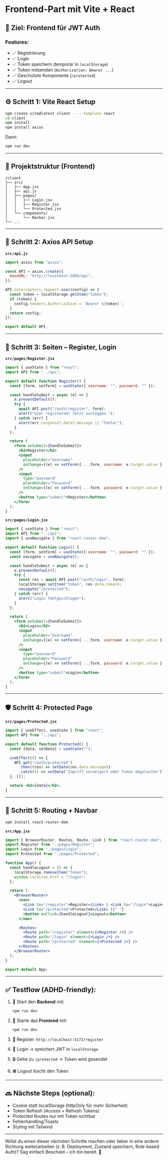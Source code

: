 # Frontend-Part mit Vite + React

## 🎯 Ziel: Frontend für JWT Auth

### Features:

- ✅ Registrierung
- ✅ Login
- ✅ Token speichern (temporär in `localStorage`)
- ✅ Token mitsenden (`Authorization: Bearer ...`)
- ✅ Geschützte Komponente (`/protected`)
- ✅ Logout

---

## ⚙️ Schritt 1: Vite React Setup

```bash
npm create vite@latest client -- --template react
cd client
npm install
npm install axios
```

Dann:

```bash
npm run dev
```

---

## 📁 Projektstruktur (Frontend)

```
/client
├── src/
│   ├── App.jsx
│   ├── api.js
│   ├── pages/
│   │   ├── Login.jsx
│   │   ├── Register.jsx
│   │   └── Protected.jsx
│   └── components/
│       └── Navbar.jsx
└── ...
```

---

## 📡 Schritt 2: Axios API Setup

**`src/api.js`**

```js
import axios from "axios";

const API = axios.create({
  baseURL: "http://localhost:5000/api",
});

API.interceptors.request.use((config) => {
  const token = localStorage.getItem("token");
  if (token) {
    config.headers.Authorization = `Bearer ${token}`;
  }
  return config;
});

export default API;
```

---

## 🧾 Schritt 3: Seiten – Register, Login

**`src/pages/Register.jsx`**

```jsx
import { useState } from "react";
import API from "../api";

export default function Register() {
  const [form, setForm] = useState({ username: "", password: "" });

  const handleSubmit = async (e) => {
    e.preventDefault();
    try {
      await API.post("/auth/register", form);
      alert("User registered! Jetzt einloggen.");
    } catch (err) {
      alert(err.response?.data?.message || "Fehler");
    }
  };

  return (
    <form onSubmit={handleSubmit}>
      <h2>Register</h2>
      <input
        placeholder="Username"
        onChange={(e) => setForm({ ...form, username: e.target.value })}
      />
      <input
        type="password"
        placeholder="Password"
        onChange={(e) => setForm({ ...form, password: e.target.value })}
      />
      <button type="submit">Register</button>
    </form>
  );
}
```

**`src/pages/Login.jsx`**

```jsx
import { useState } from "react";
import API from "../api";
import { useNavigate } from "react-router-dom";

export default function Login() {
  const [form, setForm] = useState({ username: "", password: "" });
  const navigate = useNavigate();

  const handleSubmit = async (e) => {
    e.preventDefault();
    try {
      const res = await API.post("/auth/login", form);
      localStorage.setItem("token", res.data.token);
      navigate("/protected");
    } catch (err) {
      alert("Login fehlgeschlagen");
    }
  };

  return (
    <form onSubmit={handleSubmit}>
      <h2>Login</h2>
      <input
        placeholder="Username"
        onChange={(e) => setForm({ ...form, username: e.target.value })}
      />
      <input
        type="password"
        placeholder="Password"
        onChange={(e) => setForm({ ...form, password: e.target.value })}
      />
      <button type="submit">Login</button>
    </form>
  );
}
```

---

## 🛡️ Schritt 4: Protected Page

**`src/pages/Protected.jsx`**

```jsx
import { useEffect, useState } from "react";
import API from "../api";

export default function Protected() {
  const [data, setData] = useState("");

  useEffect(() => {
    API.get("/auth/protected")
      .then((res) => setData(res.data.message))
      .catch(() => setData("Zugriff verweigert oder Token abgelaufen"));
  }, []);

  return <h2>{data}</h2>;
}
```

---

## 🧭 Schritt 5: Routing + Navbar

```bash
npm install react-router-dom
```

**`src/App.jsx`**

```jsx
import { BrowserRouter, Routes, Route, Link } from "react-router-dom";
import Register from "./pages/Register";
import Login from "./pages/Login";
import Protected from "./pages/Protected";

function App() {
  const handleLogout = () => {
    localStorage.removeItem("token");
    window.location.href = "/login";
  };

  return (
    <BrowserRouter>
      <nav>
        <Link to="/register">Register</Link> | <Link to="/login">Login</Link> |{" "}
        <Link to="/protected">Protected</Link> |{" "}
        <button onClick={handleLogout}>Logout</button>
      </nav>

      <Routes>
        <Route path="/register" element={<Register />} />
        <Route path="/login" element={<Login />} />
        <Route path="/protected" element={<Protected />} />
      </Routes>
    </BrowserRouter>
  );
}

export default App;
```

---

## ✅ Testflow (ADHD-friendly):

1. 🏁 Start den **Backend** mit:

   ```bash
   npm run dev
   ```

2. 🚀 Starte das **Frontend** mit:

   ```bash
   npm run dev
   ```

3. 🔐 Register: `http://localhost:5173/register`

4. 🔑 Login → speichert JWT in `localStorage`

5. 🔒 Gehe zu `/protected` → Token wird gesendet

6. ⛔ Logout löscht den Token

---

## 🔜 Nächste Steps (optional):

- Cookie statt localStorage (httpOnly für mehr Sicherheit)
- Token Refresh (Access + Refresh Tokens)
- Protected Routes nur mit Token sichtbar
- Fehlerhandling/Toasts
- Styling mit Tailwind

---

Willst du einen dieser nächsten Schritte machen oder lieber in eine andere Richtung weiterarbeiten (z. B. Deployment, Zustand speichern, Role-based Auth)? Sag einfach Bescheid – ich bin bereit. 💪

